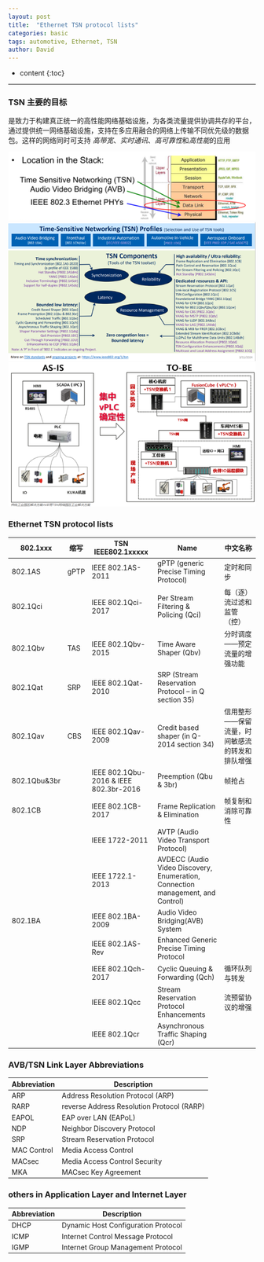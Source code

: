 ```yaml
---
layout: post
title:  "Ethernet TSN protocol lists"
categories: basic
tags: automotive, Ethernet, TSN
author: David
---
```


* content
{:toc}

---

### TSN 主要的目标
是致力于构建真正统一的高性能网络基础设施，为各类流量提供协调共存的平台，通过提供统一网络基础设施，支持在多应用融合的网络上传输不同优先级的数据包。这样的网络同时可支持 *高带宽*、*实时通讯*、*高可靠性*和*高性能*的应用

![TSN vs Layers](https://github.com/titron/titron.github.io/raw/master/img/2024-12-06-tsn_layer.png)
![TSN profiles](https://github.com/titron/titron.github.io/raw/master/img/2024-12-06-tsn_profiles.png)
![TSN Applications](https://github.com/titron/titron.github.io/raw/master/img/2024-12-06-tsn_application.png)


### Ethernet TSN protocol lists

|802.1xxx|缩写|TSN IEEE802.1xxxxx|Name|中文名称|
|-|-|-|-|-|
|802.1AS|gPTP|IEEE 802.1AS-2011|gPTP (generic Precise Timing Protocol)|定时和同步|
|802.1Qci||IEEE 802.1Qci-2017|Per Stream Filtering & Policing (Qci)|每（逐）流过滤和监管（控）|
|802.1Qbv|TAS|IEEE 802.1Qbv-2015|Time Aware Shaper (Qbv)|分时调度——预定流量的增强功能|
|802.1Qat|SRP|IEEE 802.1Qat-2010|SRP (Stream Reservation Protocol – in Q section 35)||
|802.1Qav|CBS|IEEE 802.1Qav-2009|Credit based shaper (in Q-2014 section 34)|信用整形——保留流量，时间敏感流的转发和排队增强|
|802.1Qbu&3br||IEEE 802.1Qbu-2016 & IEEE 802.3br-2016|Preemption (Qbu & 3br)|帧抢占|
|802.1CB||IEEE 802.1CB-2017|Frame Replication & Elimination|帧复制和消除可靠性|
|||IEEE 1722-2011|AVTP (Audio Video Transport Protocol)||
|||IEEE 1722.1-2013|AVDECC (Audio Video Discovery, Enumeration, Connection management, and Control)||
|802.1BA||IEEE 802.1BA-2009|Audio Video Bridging(AVB) System||
|||IEEE 802.1AS-Rev|Enhanced Generic Precise Timing Protocol||
|||IEEE 802.1Qch-2017|Cyclic Queuing & Forwarding (Qch)|循环队列与转发|
|||IEEE 802.1Qcc|Stream Reservation Protocol Enhancements|流预留协议的增强|
|||IEEE 802.1Qcr|Asynchronous Traffic Shaping (Qcr)||

### AVB/TSN Link Layer Abbreviations
| Abbreviation | Description |
|-|-|
| ARP | Address Resolution Protocol (ARP) |
| RARP | reverse Address Resolution Protocol (RARP) |
| EAPOL | EAP over LAN (EAPoL) |
| NDP | Neighbor Discovery Protocol |
| SRP | Stream Reservation Protocol |
| MAC Control | Media Access Control |
| MACsec | Media Access Control Security |
| MKA | MACsec Key Agreement |

### others in Application Layer and Internet Layer
| Abbreviation | Description |
|-|-|
| DHCP | Dynamic Host Configuration Protocol |
| ICMP |Internet Control Message Protocol |
| IGMP |Internet Group Management Protocol |


